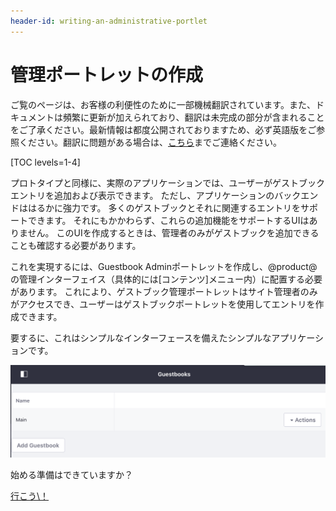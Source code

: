 ```yaml
---
header-id: writing-an-administrative-portlet
---
```


# 管理ポートレットの作成

<p class="alert alert-info"><span class="wysiwyg-color-blue120">ご覧のページは、お客様の利便性のために一部機械翻訳されています。また、ドキュメントは頻繁に更新が加えられており、翻訳は未完成の部分が含まれることをご了承ください。最新情報は都度公開されておりますため、必ず英語版をご参照ください。翻訳に問題がある場合は、<a href="mailto:support-content-jp@liferay.com">こちら</a>までご連絡ください。</span></p>

[TOC levels=1-4]

プロトタイプと同様に、実際のアプリケーションでは、ユーザーがゲストブックエントリを追加および表示できます。 ただし、アプリケーションのバックエンドははるかに強力です。 多くのゲストブックとそれに関連するエントリをサポートできます。 それにもかかわらず、これらの追加機能をサポートするUIはありません。 このUIを作成するときは、管理者のみがゲストブックを追加できることも確認する必要があります。

これを実現するには、Guestbook Adminポートレットを作成し、@product@の管理インターフェイス（具体的には[コンテンツ]メニュー内）に配置する必要があります。 これにより、ゲストブック管理ポートレットはサイト管理者のみがアクセスでき、ユーザーはゲストブックポートレットを使用してエントリを作成できます。

要するに、これはシンプルなインターフェースを備えたシンプルなアプリケーションです。

![図1：ゲストブック管理ポートレットにより、管理者はゲストブックを管理できます。](../../../images/admin-app-start.png)

始める準備はできていますか？

<a class="go-link btn btn-primary" href="/docs/7-1/tutorials/-/knowledge_base/t/creating-the-classes">行こう\！<span class="icon-circle-arrow-right"></span></a>

